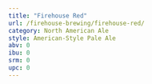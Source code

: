 ```yaml
---
title: "Firehouse Red"
url: /firehouse-brewing/firehouse-red/
category: North American Ale
style: American-Style Pale Ale
abv: 0
ibu: 0
srm: 0
upc: 0
---
```


